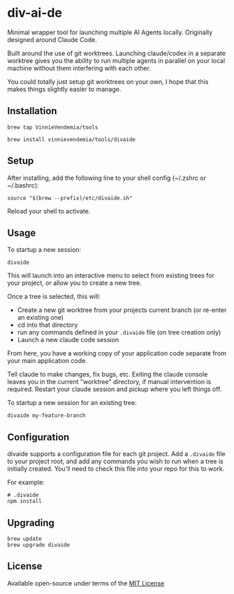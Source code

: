# div-ai-de

Minimal wrapper tool for launching multiple AI Agents locally.  Originally designed
around Claude Code.

Built around the use of git worktrees.  Launching claude/codex in
a separate worktree gives you the ability to run multiple agents in parallel
on your local machine without them interfering with each other.

You could totally just setup git worktrees on your own, I hope that
this makes things slightly easier to manage.


## Installation

```
brew tap VinnieVendemia/tools
```

```
brew install vinnievendemia/tools/divaide
```

## Setup

After installing, add the following line to your shell config (~/.zshrc or ~/.bashrc):
```
source "$(brew --prefix)/etc/divaide.sh"
```

Reload your shell to activate.

## Usage

To startup a new session:

```
divaide
```

This will launch into an interactive menu to select from existing trees for your
project, or allow you to create a new tree.

Once a tree is selected, this will:

- Create a new git worktree from your projects current branch (or re-enter an existing one)
- cd into that directory
- run any commands defined in your `.divaide` file (on tree creation only)
- Launch a new claude code session

From here, you have a working copy of your application code separate from your main application code.

Tell claude to make changes, fix bugs, etc.  Exiting the claude console
leaves you in the current "worktree" directory, if manual intervention is
required. Restart your claude session and pickup where you left things off.

To startup a new session for an existing tree:

```
divaide my-feature-branch
```

## Configuration

divaide supports a configuration file for each git project.  Add a `.divaide` file
to your project root, and add any commands you wish to run when a tree is
initially created.  You'll need to check this file into your repo for this to work.

For example:

```
# .divaide
npm install
```

## Upgrading

```
brew update
brew upgrade divaide
```

## License

Available open-source under terms of the [MIT License](https://opensource.org/license/MIT)

